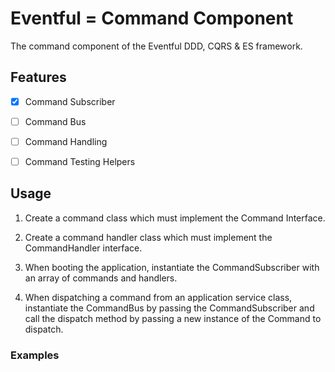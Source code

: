 # Eventful = Command Component

The command component of the Eventful DDD, CQRS & ES framework.

## Features

- [x] Command Subscriber
- [ ] Command Bus
- [ ] Command Handling
- [ ] Command Testing Helpers



## Usage

1) Create a command class which must implement the Command Interface.

2) Create a command handler class which must implement the CommandHandler interface.

3) When booting the application, instantiate the CommandSubscriber with an array of commands and handlers.

4) When dispatching a command from an application service class, instantiate the CommandBus by passing the CommandSubscriber and call the dispatch method by passing a new instance of the Command to dispatch.

### Examples